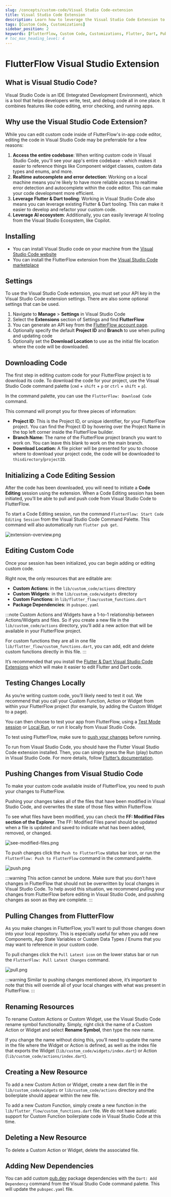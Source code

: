 ```yaml
---
slug: /concepts/custom-code/Visual Studio Code-extension
title: Visual Studio Code Extension
description: Learn how to leverage the Visual Studio Code Extension to write custom code.
tags: [Custom Code, Customizations]
sidebar_position: 2
keywords: [FlutterFlow, Custom Code, Customizations, Flutter, Dart, Pub.dev, Visual Studio Code, Visual Studio, IDE]
# toc_max_heading_level: 4
---
```


# FlutterFlow Visual Studio Extension

## What is Visual Studio Code?
Visual Studio Code is an IDE (Integrated Development Environment), which is a tool that helps developers write, test, and debug code all in one place. It combines features like code editing, error checking, and running apps.

## Why use the Visual Studio Code Extension?
While you can edit custom code inside of FlutterFlow's in-app code editor, editing the code in Visual Studio Code may be preferrable for a few reasons:

1. **Access the entire codebase**: When writing custom code in Visual Studio Code, you'll see your app's entire codebase - which makes it easier to reference things like Component widget classes, custom data types and enums, and more.
2. **Realtime autocomplete and error detection**: Working on a local machine means you're likely to have more reliable access to realtime error detection and autocomplete within the code editor. This can make your code development more efficient.
3. **Leverage Flutter & Dart tooling**: Working in Visual Studio Code also means you can leverage existing Flutter & Dart tooling. This can make it easier to develop and refactor your custom code.
3. **Leverage AI ecosystem**: Additionally, you can easily leverage AI tooling from the Visual Studio Ecosystem, like Copilot. 


## Installing

- You can install Visual Studio code on your machine from the [Visual Studio Code website](https://code.visualstudio.com/)
- You can install the FlutterFlow extension from the [Visual Studio Code marketplace](https://marketplace.visualstudio.com/items?itemName=FlutterFlow.flutterflow-custom-code-editor&ssr=false#overview)


## Settings
To use the  Visual Studio Code extension, you must set your API key in the  Visual Studio Code extension settings. There are also some optional settings that can be used.

1. Navigate to **Manage** > **Settings** in Visual Studio Code
2. Select the **Extensions** section of Settings and find **FlutterFlow**
3. You can generate an API key from the [FlutterFlow account page](https://app.flutterflow.io/account). 
4. Optionally specify the default **Project ID** and **Branch** to use when pulling and updating code 
5. Optionally set the **Download Location** to use as the initial file location where the code will be downloaded.

<!-- TO DO - add images or arcade demo for settings -->

## Downloading Code
The first step in editing custom code for your FlutterFlow project is to download its code. To download the code for your project, use the  Visual Studio Code command palette (`cmd` + `shift` + `p` or `ctrl` + `shift` + `p`).

In the command palette, you can use the `FlutterFlow: Download Code` command. 

This command will prompt you for three pieces of information:
- **Project ID**: This is the Project ID, or unique identifier, for your FlutterFlow project. You can find the Project ID by hovering over the Project Name in the top left corner inside the FlutterFlow builder.
- **Branch Name:** The name of the FlutterFlow project branch you want to work on. You can leave this blank to work on the main branch.
- **Download Location:** A file picker will be presented for you to choose where to download your project code, the code will be downloaded to 
`thisdirectory`/`projectID`. 

## Initializing a Code Editing Session
After the code has been downloaded, you will need to initiate a **Code Editing** session using the extension. When a Code Editing session has been initiated, you’ll be able to pull and push code from Visual Studio Code to FlutterFlow. 

To start a Code Editing session, run the command `FlutterFlow: Start Code Editing Session` from the Visual Studio Code Command Palette.
This command will also automatically run `flutter pub get`.

![extension-overview.png](imgs/extension-overview.png)

## Editing Custom Code
Once your session has been initialized, you can begin adding or editing custom code. 

Right now, the only resources that are editable are:
- **Custom Actions**: in the `lib/custom_code/actions` directory 
- **Custom Widgets**: in the `lib/custom_code/widgets` directory
- **Custom Functions**: in `lib/flutter_flow/custom_functions.dart`
- **Package Dependencies**: in `pubspec.yaml`

:::note
Custom Actions and Widgets have a 1-to-1 relationship between Actions/Widgets and files. So if you create a new file in the `lib/custom_code/actions` directory, you’ll add a new action that will be available in your FlutterFlow project.

For custom functions they are all in one file `lib/flutter_flow/custom_functions.dart`, you can add, edit and delete custom functions directly in this file.
:::

It’s recommended that you install the [Flutter & Dart Visual Studio Code Extensions](https://docs.flutter.dev/tools/vs-code) which will make it easier to edit Flutter and Dart code. 

## Testing Changes Locally
As you’re writing custom code, you’ll likely need to test it out. We recommend that you call your Custom Function, Action or Widget from within your FlutterFlow project (for example, by adding the Custom Widget to a page). 

You can then choose to test your app from FlutterFlow, using a [Test Mode session](https://docs.flutterflow.io/testing/run-your-app/#test-mode) or [Local Run](https://docs.flutterflow.io/testing/local-run), or run it locally from Visual Studio Code. 

To test using FlutterFlow, make sure to [push your changes](#pushing-changes-from-visual-studio-code) before running.

To run from Visual Studio Code, you should have the Flutter Visual Studio Code extension installed. Then, you can simply press the Run (play) button in Visual Studio Code. For more details, follow [Flutter’s documentation](https://docs.flutter.dev/tools/vs-code#running-and-debugging).

## Pushing Changes from Visual Studio Code
To make your custom code available inside of FlutterFlow, you need to push your changes to FlutterFlow. 

Pushing your changes takes all of the files that have been modified in Visual Studio Code, and overwrites the state of those files within FlutterFlow. 

To see what files have been modified, you can check the **FF: Modified Files section of the Explorer**.
The FF: Modified Files panel should be updated when a file is updated and saved to indicate what has been added, removed, or changed.

![see-modified-files.png](imgs/see-modified-files.png)


To push changes click the `Push to FlutterFlow` status bar icon, or run the `FlutterFlow: Push to FlutterFlow` command in the command palette.

![push.png](imgs/push.png)


:::warning
This action cannot be undone. Make sure that you don’t have changes in FlutterFlow that should not be overwritten by local changes in Visual Studio Code. To help avoid this situation, we recommend pulling your changes from FlutterFlow before editing in Visual Studio Code, and pushing changes as soon as they are complete.
:::

## Pulling Changes from FlutterFlow
As you make changes in FlutterFlow, you’ll want to pull those changes down into your local repository. This is especially useful for when you add new Components, App State Variables or Custom Data Types / Enums that you may want to reference in your custom code.

To pull changes click the `Pull Latest icon` on the lower status bar or run the `FlutterFlow: Pull Latest Changes` command.

![pull.png](imgs/pull.png)


:::warning
Similar to pushing changes mentioned above, it’s important to note that this will override all of your local changes with what was present in FlutterFlow. 
:::

## Renaming Resources

To rename Custom Actions or Custom Widget, use the Visual Studio Code rename symbol functionality. Simply, right click the name of a Custom Action or Widget and select **Rename Symbol**, then type the new name.

If you change the name without doing this, you’ll need to update the name in the file where the Widget or Action is defined, as well as the index file that exports the Widget (`lib/custom_code/widgets/index.dart`) or Action (`lib/custom_code/actions/index.dart`).

## Creating a New Resource

To add a new Custom Action or Widget, create a new dart file in the `lib/custom_code/widgets` or `lib/custom_code/actions` directory and the boilerplate should appear within the new file.

To add a new Custom Function, simply create a new function in the `lib/flutter_flow/custom_functions.dart` file. We do not have automatic support for Custom Function boilerplate code in Visual Studio Code at this time.

## Deleting a New Resource
To delete a Custom Action or Widget, delete the associated file. 

## Adding New Dependencies
You can add custom [pub.dev](pub.dev) package dependencies with the `Dart: Add Dependency` command from the Visual Studio Code command palette. This will update the `pubspec.yaml` file.


